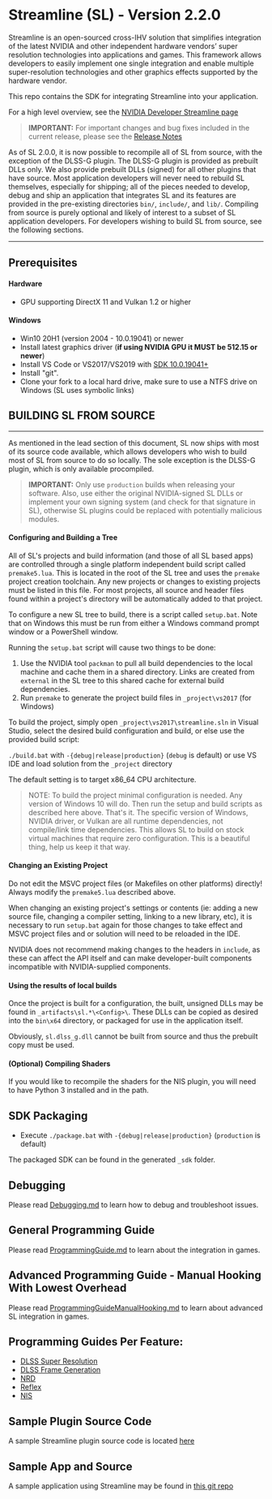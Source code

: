 # Streamline (SL) - Version 2.2.0

Streamline is an open-sourced cross-IHV solution that simplifies integration of the latest NVIDIA and other independent hardware vendors’ super resolution technologies into applications and games. This framework allows developers to easily implement one single integration and enable multiple super-resolution technologies and other graphics effects supported by the hardware vendor.

This repo contains the SDK for integrating Streamline into your application.

For a high level overview, see the [NVIDIA Developer Streamline page](https://developer.nvidia.com/rtx/streamline)

> **IMPORTANT:**
> For important changes and bug fixes included in the current release, please see the [Release Notes](release.txt)

As of SL 2.0.0, it is now possible to recompile all of SL from source, with the exception of the DLSS-G plugin.  The DLSS-G plugin is provided as prebuilt DLLs only.  We also provide prebuilt DLLs (signed) for all other plugins that have source.  Most application developers will never need to rebuild SL themselves, especially for shipping; all of the pieces needed to develop, debug and ship an application that integrates SL and its features are provided in the pre-existing directories `bin/`, `include/`, and `lib/`.  Compiling from source is purely optional and likely of interest to a subset of SL application developers. For developers wishing to build SL from source, see the following sections.

------

## Prerequisites

#### Hardware

- GPU supporting DirectX 11 and Vulkan 1.2 or higher

#### Windows

- Win10 20H1 (version 2004 - 10.0.19041) or newer
- Install latest graphics driver (**if using NVIDIA GPU it MUST be 512.15 or newer**)
- Install VS Code or VS2017/VS2019 with [SDK 10.0.19041+](https://go.microsoft.com/fwlink/?linkid=2120843)
- Install "git".
- Clone your fork to a local hard drive, make sure to use a NTFS drive on Windows (SL uses symbolic links)

## BUILDING SL FROM SOURCE
------------------------------------------------

As mentioned in the lead section of this document, SL now ships with most of its source code available, which allows developers who wish to build most of SL from source to do so locally.  The sole exception is the DLSS-G plugin, which is only available procompiled.

> **IMPORTANT:**
> Only use `production` builds when releasing your software.  Also, use either the original NVIDIA-signed SL DLLs or implement your own signing system (and check for that signature in SL), otherwise SL plugins could be replaced with potentially malicious modules.

#### Configuring and Building a Tree

All of SL's projects and build information (and those of all SL based apps) are controlled through a single platform independent build script called `premake5.lua`.  This is located in the root of the SL tree and uses the `premake` project creation toolchain.  Any new projects or changes to existing projects must be listed in this file.  For most projects, all source and header files found within a project's directory will be automatically added to that project.

To configure a new SL tree to build, there is a script called `setup.bat`.  Note that on Windows this must be run from either a Windows command prompt window or a PowerShell window.  

Running the `setup.bat` script will cause two things to be done:

1. Use the NVIDIA tool `packman` to pull all build dependencies to the local machine and cache them in a shared directory.  Links are created from `external` in the SL tree to this shared cache for external build dependencies.
2. Run `premake` to generate the project build files in `_project\vs2017` (for Windows)

To build the project, simply open `_project\vs2017\streamline.sln` in Visual Studio, select the desired build configuration and build, or else use the provided build script:

`./build.bat` with `-{debug|release|production}` (`debug` is default) or use VS IDE and load solution from the `_project` directory

The default setting is to target x86_64 CPU architecture.

> NOTE: To build the project minimal configuration is needed. Any version of Windows 10 will do. Then
run the setup and build scripts as described here above. That's it. The specific version of Windows, NVIDIA driver,
or Vulkan are all runtime dependencies, not compile/link time dependencies. This allows SL to build on stock
virtual machines that require zero configuration. This is a beautiful thing, help us keep it that way.

#### Changing an Existing Project

Do not edit the MSVC project files (or Makefiles on other platforms) directly!  Always modify the `premake5.lua` described above.

When changing an existing project's settings or contents (ie: adding a new source file, changing a compiler setting, linking to a new library, etc), it is necessary to run `setup.bat` again for those changes to take effect and MSVC project files and or solution will need to be reloaded in the IDE.

NVIDIA does not recommend making changes to the headers in `include`, as these can affect the API itself and can make developer-built components incompatible with NVIDIA-supplied components.

#### Using the results of local builds

Once the project is built for a configuration, the built, unsigned DLLs may be found in `_artifacts\sl.*\<Config>\`.  These DLLs can be copied as desired into the `bin\x64` directory, or packaged for use in the application itself.

Obviously, `sl.dlss_g.dll` cannot be built from source and thus the prebuilt copy must be used.

#### (Optional) Compiling Shaders

If you would like to recompile the shaders for the NIS plugin, you will need to have Python 3 installed and in the path.

## SDK Packaging

- Execute `./package.bat` with `-{debug|release|production}` (`production` is default)

The packaged SDK can be found in the generated `_sdk` folder.

## Debugging

Please read [Debugging.md](docs/Debugging.md) to learn how to debug and troubleshoot issues.

## General Programming Guide

Please read [ProgrammingGuide.md](docs/ProgrammingGuide.md) to learn about the integration in games.

## Advanced Programming Guide - Manual Hooking With Lowest Overhead

Please read [ProgrammingGuideManualHooking.md](docs/ProgrammingGuideManualHooking.md) to learn about advanced SL integration in games.

## Programming Guides Per Feature:

- [DLSS Super Resolution](docs/ProgrammingGuideDLSS.md)
- [DLSS Frame Generation](docs/ProgrammingGuideDLSS_G.md)
- [NRD](docs/ProgrammingGuideNRD.md)
- [Reflex](docs/ProgrammingGuideReflex.md)
- [NIS](docs/ProgrammingGuideNIS.md)

## Sample Plugin Source Code

A sample Streamline plugin source code is located [here](source/plugins/sl.template/templateEntry.cpp)

## Sample App and Source

A sample application using Streamline may be found in [this git repo](https://github.com/NVIDIAGameWorks/Streamline_Sample)
